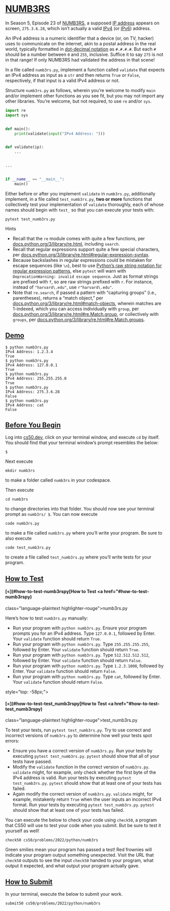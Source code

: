 # [NUMB3RS](#numb3rs)

In Season 5, Episode 23 of
[NUMB3RS](https://en.wikipedia.org/wiki/Numbers_(TV_series)), a supposed
[IP address](https://en.wikipedia.org/wiki/IP_address) appears on
screen, `275.3.6.28`, which isn’t actually a valid
[IPv4](https://en.wikipedia.org/wiki/IPv4) (or
[IPv6](https://en.wikipedia.org/wiki/IPv6)) address.

An IPv4 address is a numeric identifier that a device (or, on TV,
hacker) uses to communicate on the internet, akin to a postal address in
the real world, typically formatted in [dot-decimal
notation](https://en.wikipedia.org/wiki/Dot-decimal_notation) as
`#.#.#.#`. But each `#` should be a number between `0` and `255`,
inclusive. Suffice it to say `275` is not in that range! If only NUMB3RS
had validated the address in that scene!

In a file called `numb3rs.py`, implement a function called `validate`
that expects an IPv4 address as input as a `str` and then returns `True`
or `False`, respectively, if that input is a valid IPv4 address or not.

Structure `numb3rs.py` as follows, wherein you’re welcome to modify
`main` and/or implement other functions as you see fit, but you may not
import any other libraries. You’re welcome, but not required, to use
`re` and/or `sys`.

``` python
import re
import sys


def main():
    print(validate(input("IPv4 Address: ")))


def validate(ip):
    ...


...


if __name__ == "__main__":
    main()
```

Either before or after you implement `validate` in `numb3rs.py`,
additionally implement, in a file called `test_numb3rs.py`, **two or
more** functions that collectively test your implementation of
`validate` thoroughly, each of whose names should begin with `test_` so
that you can execute your tests with:

``` highlight
pytest test_numb3rs.py
```

Hints

-   Recall that the `re` module comes with
    quite a few functions, per
    [docs.python.org/3/library/re.html](https://docs.python.org/3/library/re.html),
    including `search`.
-   Recall that regular expressions support
    quite a few special characters, per
    [docs.python.org/3/library/re.html#regular-expression-syntax](https://docs.python.org/3/library/re.html#regular-expression-syntax).
-   Because backslashes in regular
    expressions could be mistaken for escape sequences (like `\n`), best
    to use [Python’s raw string notation for regular expression
    patterns](https://docs.python.org/3/library/re.html#module-re), else
    `pytest` will warn with
    `DeprecationWarning: invalid escape sequence`. Just as format
    strings are prefixed with `f`, so are raw strings prefixed with `r`.
    For instance, instead of `"harvard\.edu"`, use `r"harvard\.edu"`.
-   Note that `re.search`, if passed a
    pattern with “capturing groups” (i.e., parentheses), returns a
    “match object,” per
    [docs.python.org/3/library/re.html#match-objects](https://docs.python.org/3/library/re.html#match-objects),
    wherein matches are 1-indexed, which you can access individually
    with `group`, per
    [docs.python.org/3/library/re.html#re.Match.group](https://docs.python.org/3/library/re.html#re.Match.group),
    or collectively with `groups`, per
    [docs.python.org/3/library/re.html#re.Match.groups](https://docs.python.org/3/library/re.html#re.Match.groups).


## [Demo](#demo)

``` highlight
$ python numb3rs.py
IPv4 Address: 1.2.3.4
True
$ python numb3rs.py
IPv4 Address: 127.0.0.1
True
$ python numb3rs.py
IPv4 Address: 255.255.255.0
True
$ python numb3rs.py
IPv4 Address: 275.3.6.28
False
$ python numb3rs.py  
IPv4 Address: cat
False
```

## [Before You Begin](#before-you-begin)

Log into [cs50.dev](https://cs50.dev/), click on your terminal window,
and execute `cd` by itself. You should find that your terminal window’s
prompt resembles the below:

``` highlight
$
```

Next execute

``` highlight
mkdir numb3rs
```

to make a folder called `numb3rs` in your codespace.

Then execute

``` highlight
cd numb3rs
```

to change directories into that folder. You should now see your terminal
prompt as `numb3rs/ $`. You can now execute

``` highlight
code numb3rs.py
```

to make a file called `numb3rs.py` where you’ll write your program. Be
sure to also execute

``` highlight
code test_numb3rs.py
```

to create a file called `test_numb3rs.py` where you’ll write tests for
your program.


## [How to Test](#how-to-test)


#### [<](#how-to-test-numb3rspy[How to Test</a> <a href="#how-to-test-numb3rspy)
class="language-plaintext highlighter-rouge">numb3rs.py</code></a>

Here’s how to test `numb3rs.py` manually:

-   Run your program with
    `python numb3rs.py`. Ensure your program prompts you for an IPv4
    address. Type `127.0.0.1`, followed by Enter. Your `validate`
    function should return `True`.
-   Run your program with
    `python numb3rs.py`. Type `255.255.255.255`, followed by Enter. Your
    `validate` function should return `True`.
-   Run your program with
    `python numb3rs.py`. Type `512.512.512.512`, followed by Enter. Your
    `validate` function should return `False`.
-   Run your program with
    `python numb3rs.py`. Type `1.2.3.1000`, followed by Enter. Your
    `validate` function should return `False`.
-   Run your program with
    `python numb3rs.py`. Type `cat`, followed by Enter. Your `validate`
    function should return `False`.

style="top: -58px;"></span>

#### [<](#how-to-test-test_numb3rspy[How to Test</a> <a href="#how-to-test-test_numb3rspy)
class="language-plaintext highlighter-rouge">test_numb3rs.py</code></a>

To test your tests, run `pytest test_numb3rs.py`. Try to use correct and
incorrect versions of `numb3rs.py` to determine how well your tests spot
errors:

-   Ensure you have a correct version of
    `numb3rs.py`. Run your tests by executing `pytest test_numb3rs.py`.
    `pytest` should show that all of your tests have passed.
-   Modify the `validate` function in the
    correct version of `numb3rs.py`. `validate` might, for example, only
    check whether the first byte of the IPv4 address is valid. Run your
    tests by executing `pytest test_numb3rs.py`. `pytest` should show
    that at least one of your tests has failed.
-   Again modify the correct version of
    `numb3rs.py`. `validate` might, for example, mistakenly return
    `True` when the user inputs an incorrect IPv4 format. Run your tests
    by executing `pytest test_numb3rs.py`. `pytest` should show that at
    least one of your tests has failed.

You can execute the below to check your code using `check50`, a program
that CS50 will use to test your code when you submit. But be sure to
test it yourself as well!

``` highlight
check50 cs50/problems/2022/python/numb3rs
```

Green smilies mean your program has passed a test! Red frownies will
indicate your program output something unexpected. Visit the URL that
`check50` outputs to see the input `check50` handed to your program,
what output it expected, and what output your program actually gave.


## [How to Submit](#how-to-submit)

In your terminal, execute the below to submit your work.

``` highlight
submit50 cs50/problems/2022/python/numb3rs
```
